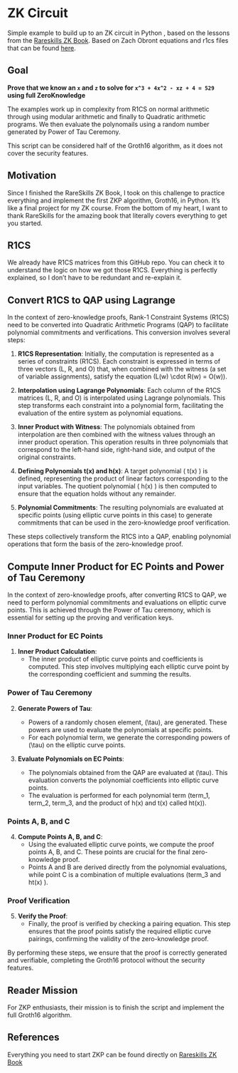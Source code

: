# ZK Circuit

Simple example to build up to an ZK circuit in Python , based on the lessons from the [Rareskills ZK Book](https://www.rareskills.io/zk-book).
Based on Zach Obront equations and r1cs files that can be found [here](https://github.com/zobront/homerolled-zk).

## Goal

**Prove that we know an `x` and `z` to solve for `x^3 + 4x^2 - xz + 4 = 529` using full ZeroKnowledge**

The examples work up in complexity from R1CS on normal arithmetic through using modular arithmetic and finally to Quadratic arithmetic programs.
We then evaluate the polynomails using a random number generated by Power of Tau Ceremony.

This script can be considered half of the Groth16 algorithm, as it does not cover the security features.

## Motivation
Since I finished the RareSkills ZK Book, I took on this challenge to practice everything and implement the first ZKP algorithm, Groth16, in Python. It’s like a final project for my ZK course. From the bottom of my heart, I want to thank RareSkills for the amazing book that literally covers everything to get you started.

## R1CS 
We already have R1CS matrices from this GitHub repo. You can check it to understand the logic on how we got those R1CS. Everything is perfectly explained, so I don’t have to be redundant and re-explain it.

## Convert R1CS to QAP using Lagrange    

In the context of zero-knowledge proofs, Rank-1 Constraint Systems (R1CS) need to be converted into Quadratic Arithmetic Programs (QAP) to facilitate polynomial commitments and verifications. This conversion involves several steps:

1. **R1CS Representation**: Initially, the computation is represented as a series of constraints (R1CS). Each constraint is expressed in terms of three vectors (L, R, and O) that, when combined with the witness (a set of variable assignments), satisfy the equation \(L(w) \cdot R(w) = O(w)\).

2. **Interpolation using Lagrange Polynomials**: Each column of the R1CS matrices (L, R, and O) is interpolated using Lagrange polynomials. This step transforms each constraint into a polynomial form, facilitating the evaluation of the entire system as polynomial equations.

3. **Inner Product with Witness**: The polynomials obtained from interpolation are then combined with the witness values through an inner product operation. This operation results in three polynomials that correspond to the left-hand side, right-hand side, and output of the original constraints.

4. **Defining Polynomials t(x) and h(x)**: A target polynomial \( t(x) \) is defined, representing the product of linear factors corresponding to the input variables. The quotient polynomial \( h(x) \) is then computed to ensure that the equation holds without any remainder.

5. **Polynomial Commitments**: The resulting polynomials are evaluated at specific points (using elliptic curve points in this case) to generate commitments that can be used in the zero-knowledge proof verification.

These steps collectively transform the R1CS into a QAP, enabling polynomial operations that form the basis of the zero-knowledge proof.

## Compute Inner Product for EC Points and Power of Tau Ceremony

In the context of zero-knowledge proofs, after converting R1CS to QAP, we need to perform polynomial commitments and evaluations on elliptic curve points. This is achieved through the Power of Tau ceremony, which is essential for setting up the proving and verification keys.

### Inner Product for EC Points

1. **Inner Product Calculation**:
   - The inner product of elliptic curve points and coefficients is computed. This step involves multiplying each elliptic curve point by the corresponding coefficient and summing the results.

### Power of Tau Ceremony

2. **Generate Powers of Tau**:
   - Powers of a randomly chosen element, \(\tau\), are generated. These powers are used to evaluate the polynomials at specific points.
   - For each polynomial term, we generate the corresponding powers of \(\tau\) on the elliptic curve points.

3. **Evaluate Polynomials on EC Points**:
   - The polynomials obtained from the QAP are evaluated at \(\tau\). This evaluation converts the polynomial coefficients into elliptic curve points.
   - The evaluation is performed for each polynomial term (term_1, term_2, term_3, and the product of h(x) and t(x) called ht(x)).

### Points A, B, and C

4. **Compute Points A, B, and C**:
   - Using the evaluated elliptic curve points, we compute the proof points A, B, and C. These points are crucial for the final zero-knowledge proof.
   - Points A and B are derived directly from the polynomial evaluations, while point C is a combination of multiple evaluations (term_3 and ht(x) ).

### Proof Verification

5. **Verify the Proof**:
   - Finally, the proof is verified by checking a pairing equation. This step ensures that the proof points satisfy the required elliptic curve pairings, confirming the validity of the zero-knowledge proof.

By performing these steps, we ensure that the proof is correctly generated and verifiable, completing the Groth16 protocol without the security features.


## Reader Mission
For ZKP enthusiasts, their mission is to finish the script and implement the full Groth16 algorithm.

## References

Everything you need to start ZKP can be found directly on [Rareskills ZK Book](https://www.rareskills.io/zk-book)





